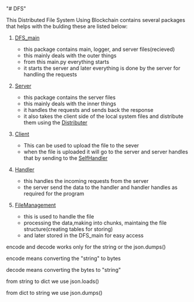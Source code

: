 "# DFS"

This Distributed File System Using Blockchain contains several packages that helps with the bulding these are listed below:

1. [DFS_main](../DFS_main)
   - this package contains main, logger, and server files(recieved)
   - this mainly deals with the outer things
   - from this main.py everything starts
   - it starts the server and later everything is done by the server for handling the requests

2. [Server](../Server)
   - this package contains the server files
   - this mainly deals with the inner things
   - it handles the requests and sends back the response
   - it also takes the client side of the local system files and distribute them using the [Distributer](../Handler/PeerHandler.py)

3. [Client](../Client)
   - This can be used to upload the file to the sever
   - when the file is uploaded it will go to the server and server handles that by sending to the [SelfHandler](../Handler/SelfHandler.py)

4. [Handler](../Handler)
   - this handles the incoming requests from the server
   - the server send the data to the handler and handler handles as required for the program
5. [FileManagement](../FileManagement)
   - this is used to handle the file
   - processing the data,making into chunks, maintaing the file structure(creating tables for storing)
   - and later stored in the DFS_main for easy access

encode and decode works only for the string or the json.dumps()

encode means converting the "string" to bytes


decode means converting the bytes to "string"

from string to dict we use json.loads()

from dict to string we use json.dumps()

